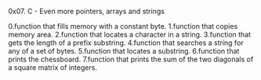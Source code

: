0x07. C - Even more pointers, arrays and strings

0.function that fills memory with a constant byte.
1.function that copies memory area.
2.function that locates a character in a string.
3.function that gets the length of a prefix substring.
4.function that searches a string for any of a set of bytes.
5.function that locates a substring.
6.function that prints the chessboard.
7.function that prints the sum of the two diagonals of a square matrix of integers.
